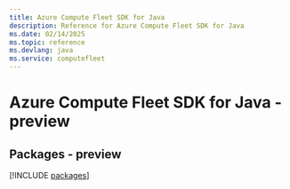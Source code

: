 ```yaml
---
title: Azure Compute Fleet SDK for Java
description: Reference for Azure Compute Fleet SDK for Java
ms.date: 02/14/2025
ms.topic: reference
ms.devlang: java
ms.service: computefleet
---
```

# Azure Compute Fleet SDK for Java - preview
## Packages - preview
[!INCLUDE [packages](compute-fleet-index.md)]